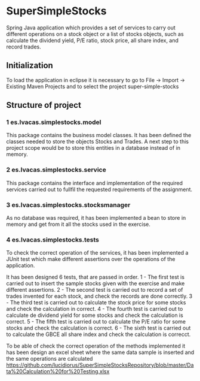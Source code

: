 # SuperSimpleStocks
Spring Java application which provides a set of services to carry out different operations on a stock object 
or a list of stocks objects, such as calculate the dividend yield, P/E ratio, stock price, all share index, and record trades.

## Initialization
To load the application in eclipse it is necessary to go to File -> Import -> Existing Maven Projects and to select 
the project super-simple-stocks

## Structure of project
### 1 es.lvacas.simplestocks.model
This package contains the business model classes. It has been defined the classes needed to store the objects
Stocks and Trades. A next step to this project scope would be to store this entities in a database instead of in memory.

### 2 es.lvacas.simplestocks.service
This package contains the interface and implementation of the required services carried out to fullfil the 
requested requirements of the assignment.

### 3 es.lvacas.simplestocks.stocksmanager
As no database was required, it has been implemented a bean to store in memory and get from it all the stocks used in the exercise.

### 4 es.lvacas.simplestocks.tests
To check the correct operation of the services, it has been implemented a JUnit test which make different assertions over
the operations of the application. 

It has been designed 6 tests, that are passed in order.
1 - The first test is carried out to insert the sample stocks given with the exercise and make different assertions.
2 - The second test is carried out to record a set of trades invented for each stock, and check the records are done correctly.
3 - The third test is carried out to calculate the stock price for some stocks and check the calculation in correct.
4 - The fourth test is carried out to calculate de dividend yield for some stocks and check the calculation is correct.
5 - The fifth test is carried out to calculate the P/E ratio for some stocks and check the calculation is correct.
6 - The sixth test is carried out to calculate the GBCE all share index and check the calculation is correcct.

To be able of check the correct operation of the methods implemented it has been design an excel sheet where the same
data sample is inserted and the same operations are calculated
https://github.com/lucidiorus/SuperSimpleStocksRepository/blob/master/Data%20Calculation%20for%20Testing.xlsx


